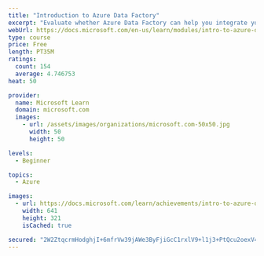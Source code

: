 ```yaml
---
title: "Introduction to Azure Data Factory"
excerpt: "Evaluate whether Azure Data Factory can help you integrate your data sources. Describe how Azure Data Factory can ingest data from on-premises, multiple-cloud and SaaS data sources."
webUrl: https://docs.microsoft.com/en-us/learn/modules/intro-to-azure-data-factory/
type: course
price: Free
length: PT35M
ratings:
  count: 154
  average: 4.746753
heat: 50

provider:
  name: Microsoft Learn
  domain: microsoft.com
  images:
    - url: /assets/images/organizations/microsoft.com-50x50.jpg
      width: 50
      height: 50

levels:
  - Beginner

topics:
  - Azure

images:
  - url: https://docs.microsoft.com/learn/achievements/intro-to-azure-data-factory-social.png
    width: 641
    height: 321
    isCached: true

secured: "2W2ZtqcrmHodghjI+6mfrVw39jAWe3ByFjiGcC1rxlV9+l1j3+PtQcu2oexV4eXnpv8saEwtFTU2E+bsxsxlR09GKoT396g8wpHDTTc2q/4zzZCFQnEDSWKFzNdvGeoEWuUL9EjN/3L0eNYrA/cs63lhYY5AQPK1LVKXlb/tAZGlyaseBx0UIEjzDfLv4anPGQXeIzHS9um/XQ3NUnUs2VqQ0gqozojkb21IgbATfTy5WHQJPxMwScEmDd/hDbmF3RFQoNgkHBoqYEBp9ZnvPQldtWIB1nJpJwqWIeRDHUTEkT6FTPIlla+G5eDmamxhdzIIXq9+zHO3NtKFxHG9FgwaZ+j/8GlQ0Je1aOgwryx5dq9U9JPVuj67fbJDPwdPnzvKJ9FhmayfgIm/X1fKKOA2O+TVoard4b9AlD5ymEo=;mRpwfqgFJC9YA2SDB94R1g=="
---
```


